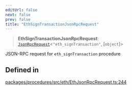 ```yaml
---
editUrl: false
next: false
prev: false
title: "EthSignTransactionJsonRpcRequest"
---
```


> **EthSignTransactionJsonRpcRequest**: [`JsonRpcRequest`](/reference/tevm/jsonrpc/type-aliases/jsonrpcrequest/)\<`"eth_signTransaction"`, [`object`]\>

JSON-RPC request for `eth_signTransaction` procedure

## Defined in

[packages/procedures/src/eth/EthJsonRpcRequest.ts:244](https://github.com/evmts/tevm-monorepo/blob/main/packages/procedures/src/eth/EthJsonRpcRequest.ts#L244)
